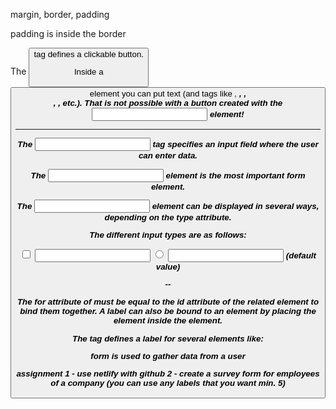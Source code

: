 margin, border, padding

padding is inside the border

The <button> tag defines a clickable button.

Inside a <button> element you can put text (and tags like <i>, <b>, <strong>, <br>, <img>, etc.). That is not possible with a button created with the <input> element!

---

The <input> tag specifies an input field where the user can enter data.

The <input> element is the most important form element.

The <input> element can be displayed in several ways, depending on the type attribute.

The different input types are as follows:

<input type="checkbox">
<input type="password">
<input type="radio">
<input type="text"> (default value)

--

The for attribute of <label> must be equal to the id attribute of the related element to bind them together. A label can also be bound to an element by placing the element inside the <label> element.

The <label> tag defines a label for several elements like:

form is used to gather data from a user

assignment
1 - use netlify with github
2 - create a survey form for employees of a company
(you can use any labels that you want min. 5)
